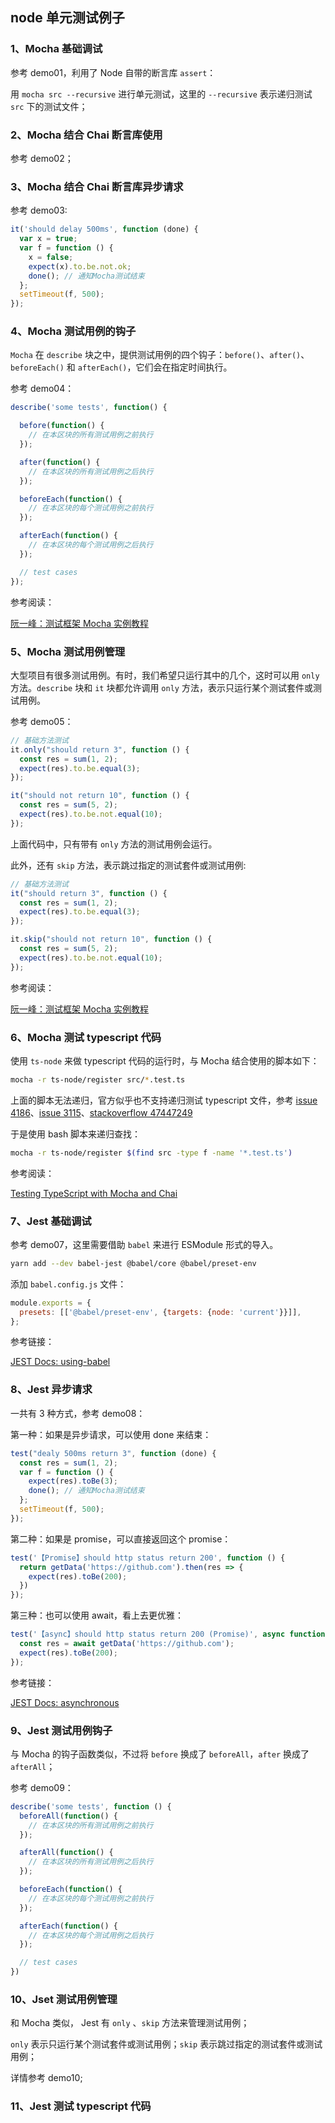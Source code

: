 ## node 单元测试例子

### 1、Mocha 基础调试

参考 demo01，利用了 Node 自带的断言库 `assert`：

用 `mocha src --recursive` 进行单元测试，这里的 `--recursive` 表示递归测试 `src` 下的测试文件；

### 2、Mocha 结合 Chai 断言库使用

参考 demo02；

### 3、Mocha 结合 Chai 断言库异步请求

参考 demo03:

```js
it('should delay 500ms', function (done) {
  var x = true;
  var f = function () {
    x = false;
    expect(x).to.be.not.ok;
    done(); // 通知Mocha测试结束
  };
  setTimeout(f, 500);
});
```

### 4、Mocha 测试用例的钩子

`Mocha` 在 `describe` 块之中，提供测试用例的四个钩子：`before()`、`after()`、`beforeEach()` 和 `afterEach()`，它们会在指定时间执行。

参考 demo04：

```js
describe('some tests', function() {

  before(function() {
    // 在本区块的所有测试用例之前执行
  });

  after(function() {
    // 在本区块的所有测试用例之后执行
  });

  beforeEach(function() {
    // 在本区块的每个测试用例之前执行
  });

  afterEach(function() {
    // 在本区块的每个测试用例之后执行
  });

  // test cases
});
```

参考阅读：

[阮一峰：测试框架 Mocha 实例教程](http://www.ruanyifeng.com/blog/2015/12/a-mocha-tutorial-of-examples.html)

### 5、Mocha 测试用例管理

大型项目有很多测试用例。有时，我们希望只运行其中的几个，这时可以用 `only` 方法。`describe` 块和 `it` 块都允许调用 `only` 方法，表示只运行某个测试套件或测试用例。

参考 demo05：

```js
// 基础方法测试
it.only("should return 3", function () {
  const res = sum(1, 2);
  expect(res).to.be.equal(3);
});

it("should not return 10", function () {
  const res = sum(5, 2);
  expect(res).to.be.not.equal(10);
});
```

上面代码中，只有带有 `only` 方法的测试用例会运行。

此外，还有 `skip` 方法，表示跳过指定的测试套件或测试用例:

```js
// 基础方法测试
it("should return 3", function () {
  const res = sum(1, 2);
  expect(res).to.be.equal(3);
});

it.skip("should not return 10", function () {
  const res = sum(5, 2);
  expect(res).to.be.not.equal(10);
});
```

参考阅读：

[阮一峰：测试框架 Mocha 实例教程](http://www.ruanyifeng.com/blog/2015/12/a-mocha-tutorial-of-examples.html)

### 6、Mocha 测试 typescript 代码

使用 `ts-node` 来做 typescript 代码的运行时，与 Mocha 结合使用的脚本如下：

```bash
mocha -r ts-node/register src/*.test.ts
```

上面的脚本无法递归，官方似乎也不支持递归测试 typescript 文件，参考 [issue 4186](https://github.com/mochajs/mocha/issues/4186)、[issue 3115](https://github.com/mochajs/mocha/issues/3115)、[stackoverflow 47447249](https://stackoverflow.com/questions/47447249/mocha-typescript-and-recursively-loading)

于是使用 bash 脚本来递归查找：

```bash
mocha -r ts-node/register $(find src -type f -name '*.test.ts')
```

参考阅读：

[Testing TypeScript with Mocha and Chai](https://dev.to/daniel_werner/testing-typescript-with-mocha-and-chai-5cl8)

### 7、Jest 基础调试

参考 demo07，这里需要借助 `babel` 来进行 ESModule 形式的导入。

```bash
yarn add --dev babel-jest @babel/core @babel/preset-env
```

添加 `babel.config.js` 文件：

```js
module.exports = {
  presets: [['@babel/preset-env', {targets: {node: 'current'}}]],
};
```

参考链接：

[JEST Docs: using-babel](https://jestjs.io/docs/en/getting-started.html#using-babel)

### 8、Jest 异步请求

一共有 3 种方式，参考 demo08：

第一种：如果是异步请求，可以使用 done 来结束：

```js
test("dealy 500ms return 3", function (done) {
  const res = sum(1, 2);
  var f = function () {
    expect(res).toBe(3);
    done(); // 通知Mocha测试结束
  };
  setTimeout(f, 500);
});
```

第二种：如果是 promise，可以直接返回这个 promise：

```js
test('【Promise】should http status return 200', function () {
  return getData('https://github.com').then(res => {
    expect(res).toBe(200);
  })
});
```

第三种：也可以使用 await，看上去更优雅：

```js
test('【async】should http status return 200 (Promise)', async function () {
  const res = await getData('https://github.com');
  expect(res).toBe(200);
});
```

参考链接：

[JEST Docs: asynchronous](https://jestjs.io/docs/zh-Hans/asynchronous)

### 9、Jest 测试用例钩子

与 Mocha 的钩子函数类似，不过将 `before` 换成了 `beforeAll`，`after` 换成了 `afterAll`；

参考 demo09：

```js
describe('some tests', function () {
  beforeAll(function() {
    // 在本区块的所有测试用例之前执行
  });

  afterAll(function() {
    // 在本区块的所有测试用例之后执行
  });

  beforeEach(function() {
    // 在本区块的每个测试用例之前执行
  });

  afterEach(function() {
    // 在本区块的每个测试用例之后执行
  });

  // test cases
})
```

### 10、Jset 测试用例管理

和 Mocha 类似， Jest 有 `only` 、`skip` 方法来管理测试用例；

`only` 表示只运行某个测试套件或测试用例；`skip` 表示跳过指定的测试套件或测试用例；

详情参考 demo10;

### 11、Jest 测试 typescript 代码

<!-- TODO -->